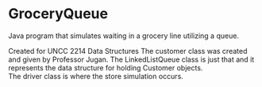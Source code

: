 # GroceryQueue
Java program that simulates waiting in a grocery line utilizing a queue.

Created for UNCC 2214 Data Structures
The customer class was created and given by Professor Jugan.
The LinkedListQueue class is just that and it represents the data structure for holding Customer objects.  
The driver class is where the store simulation occurs.
